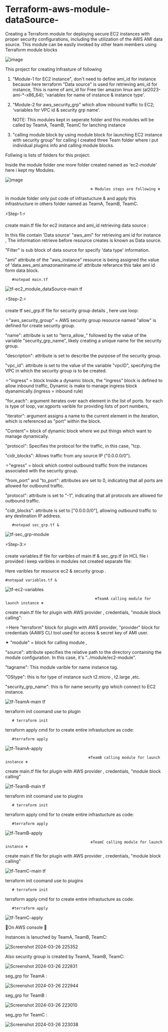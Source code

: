 # Terraform-aws-module-dataSource-
Creating a Terraform module for deploying secure EC2 instances with proper security configurations, including the utilization of the AWS AMI data source. This module can be easily invoked by other team members using Terraform module blocks

![image](https://github.com/Pratikshinde55/Terraform-aws-module-dataSource-/assets/145910708/7b0f0e91-6dda-4945-be1a-78c5368012d1)



This project for creating Infrasture of following 

1. "Module-1 for EC2 instance", don't need to define ami_id for instance because here terraform "Data source" is used for retrieving ami_id for instance,
  This is name of ami_id for Free tier amazon linux ami (al2023-ami-*-x86_64); 'variables for name of instance & instance type'.

2. "Module-2 for aws_security_grp" which allow inbound traffic to EC2; 'variables for VPC id & security grp name'.

      NOTE: This modules kept in seperate folder and this modules will be called by TeamA, TeamB, TeamC for lanching instance

4. "calling module block by using module block for launching EC2 instance with security group" for calling I created three Team folder where i put individual plugins info and calling module blocks.

Follwing is lists of folders for this project:

Inside the module folder one more folder created named as 'ec2-module' here i kept my Modules.

![image](https://github.com/Pratikshinde55/Terraform-aws-module-dataSource-/assets/145910708/bd7e3d76-90a6-44c4-9db9-12bc1aca5e91)

                                          ❄️ Modules steps are following ❄️

  In module folder only put code of infrastucture & and apply this infrastructure in others folder named as TeamA, TeamB, TeamC.

⚡Step-1:⚡ 
 
create main.tf file for ec2 instance and ami_id retrieving data source :

  In this file contain 'Data source' "aws_ami" for retrieving ami id for instance , The information retrieve before resource creates is known as Data source.

  "Filter" is sub block of data source for specify 'data type' information.

   "ami" attribute of the "aws_instance" resource is being assigned the value of 'data.aws_ami.amazonaminame.id' attribute referance this take ami id form data block.

       #notepad main.tf


![tf-ec2_module_dataSource-main tf](https://github.com/Pratikshinde55/Terraform-aws-module-dataSource-/assets/145910708/f80a11e9-fd2b-4037-933a-042c79919846)


⚡Step-2:⚡

create tf sec_grp.tf file for security group details , here use loop:

  ✧"aws_security_group" =  AWS security group resource named "allow" is defined for create security group.
  
   "name": attribute is set to "terra_allow_" followed by the value of the variable "security_grp_name", likely creating a unique name for the security group.
  
   "description": attribute is set to describe the purpose of the security group.

   "vpc_id": attribute is set to the value of the variable "vpcID", specifying the VPC in which the security group is to be created.

  ✧"ingress" = block Inside a dynamic block, the "ingress" block is defined to allow inbound traffic, Dynamic is make to manage ingress block dyanamically.(ingress = inbound rule)

   "for_each": argument iterates over each element in the list of ports. for each is type of loop, var.sgports varible for providing lists of port numbers,

   "iterator": argument assigns a name to the current element in the iteration, which is referenced as "port" within the block.

   "Content"= block of dynamic block where we put things which want to manage dynamically.

   "protocol": Specifies the protocol for the traffic, in this case, "tcp.

   "cidr_blocks": Allows traffic from any source IP ("0.0.0.0/0").

  ✧"egress" = block which control outbound traffic from the instances associated with the security group.

  "from_port" and "to_port": attributes are set to 0, indicating that all ports are allowed for outbound traffic.

  "protocol": attribute is set to "-1", indicating that all protocols are allowed for outbound traffic.

  "cidr_blocks": attribute is set to ["0.0.0.0/0"], allowing outbound traffic to any destination IP address.


       #notepad sec_grp.tf &

![tf-sec_grp-module](https://github.com/Pratikshinde55/Terraform-aws-module-dataSource-/assets/145910708/79923a65-b1ac-472a-a642-bbba1f9395df)

⚡Step-3:⚡

create variables.tf file for varibles of main.tf & sec_grp.tf (in HCL file i provided i keep varibles in modules not created separate file:

 Here varibles for resource ec2 & security group .

    #notepad variables.tf &

![tf-ec2-variables](https://github.com/Pratikshinde55/Terraform-aws-module-dataSource-/assets/145910708/bbc47f63-79ec-4275-8426-65bd68138e51)


                                            ❄️TeamA calling module for launch instance ❄️

create main.tf file for plugin with AWS provider , credentials, "module block calling":

✧Here "terraform" block for plugin with AWS provider, "provider" block for credentials (AAWS CLI tool used for access & secret key of AMI user.

✦ "module" = block for calling module , 

 "source": attribute specifies the relative path to the directory containing the module configuration. In this case, it's "../module/ec2-module".

 "tagname": This module varible for name instance tag.

 "OStype": this is for type of instance such t2.micro , t2.large ,etc.

 "security_grp_name": this is for name security grp which connect to EC2 instance.


![tf-TeamA-main tf](https://github.com/Pratikshinde55/Terraform-aws-module-dataSource-/assets/145910708/0b228b65-cff4-4568-81e5-128ed7b64d0a)

terraform init  coomand use to plugin 


       # terraform init

terraform apply cmd for to create entire infrastucture as code:

       #terraform apply

![tf-TeamA-apply](https://github.com/Pratikshinde55/Terraform-aws-module-dataSource-/assets/145910708/c1d47f95-db17-4f9e-9519-ff82d0614b2e)



                                         ❄️TeamB calling module for launch instance ❄️

create main.tf file for plugin with AWS provider , credentials, "module block calling"


![tf-TeamB-main tf](https://github.com/Pratikshinde55/Terraform-aws-module-dataSource-/assets/145910708/5661114d-6f2c-4211-9c7b-6c5c4c7dc2c1)


terraform init  coomand use to piugins 

       # terraform init

terraform apply cmd for to create entire infrastucture as code:

       #terraform apply

![tf-TeamB-apply](https://github.com/Pratikshinde55/Terraform-aws-module-dataSource-/assets/145910708/991b9074-d8fc-4123-8b3a-b3b0910a36fe)


                                          ❄️TeamC calling module for launch instance ❄️

create main.tf file for plugin with AWS provider , credentials, "module block calling"

![tf-TeamC-main tf](https://github.com/Pratikshinde55/Terraform-aws-module-dataSource-/assets/145910708/82bbbe04-4bf6-402c-9cea-c37fe0ac1939)

terraform init  coomand use to piugins 

       # terraform init

terraform apply cmd for to create entire infrastucture as code:

       #terraform apply
       
![tf-TeamC-apply](https://github.com/Pratikshinde55/Terraform-aws-module-dataSource-/assets/145910708/6dcfeda5-3499-414c-b988-ebfe2bc5a449)

🌟On AWS console 🌟

Instances is lanuched by TeamA, TeamB, TeamC:

![Screenshot 2024-03-26 225352](https://github.com/Pratikshinde55/Terraform-aws-module-dataSource-/assets/145910708/dc408713-a2c1-40a8-bd44-d643095927fb)


Also security group is created by TeamA, TeamB, TeamC:

![Screenshot 2024-03-26 222831](https://github.com/Pratikshinde55/Terraform-aws-module-dataSource-/assets/145910708/e199424c-f22d-46c5-8ac6-5de68a3f2e9e)


seg_grp for TeamA :

![Screenshot 2024-03-26 222944](https://github.com/Pratikshinde55/Terraform-aws-module-dataSource-/assets/145910708/a449e0aa-0d7d-4502-84ec-96820d944567)

seg_grp for TeamB :

![Screenshot 2024-03-26 223010](https://github.com/Pratikshinde55/Terraform-aws-module-dataSource-/assets/145910708/1da6ffda-36d9-4b16-a495-8c3e8a1e6b09)

seg_grp for TeamC :

![Screenshot 2024-03-26 223038](https://github.com/Pratikshinde55/Terraform-aws-module-dataSource-/assets/145910708/7aabc04e-941f-4a7a-9816-b2156ab60e19)


